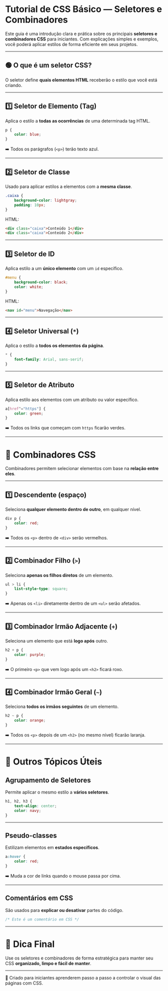 
# Tutorial de CSS Básico — Seletores e Combinadores

Este guia é uma introdução clara e prática sobre os principais **seletores e combinadores CSS** para iniciantes. Com explicações simples e exemplos, você poderá aplicar estilos de forma eficiente em seus projetos.

---

## 🟢 O que é um seletor CSS?
O seletor define **quais elementos HTML** receberão o estilo que você está criando.

---

## 1️⃣ Seletor de Elemento (Tag)
Aplica o estilo a **todas as ocorrências** de uma determinada tag HTML.

```css
p {
    color: blue;
}
```
➡️ Todos os parágrafos (`<p>`) terão texto azul.

---

## 2️⃣ Seletor de Classe
Usado para aplicar estilos a elementos com a **mesma classe**.

```css
.caixa {
    background-color: lightgray;
    padding: 10px;
}
```

HTML:
```html
<div class="caixa">Conteúdo 1</div>
<div class="caixa">Conteúdo 2</div>
```

---

## 3️⃣ Seletor de ID
Aplica estilo a um **único elemento** com um `id` específico.

```css
#menu {
    background-color: black;
    color: white;
}
```

HTML:
```html
<nav id="menu">Navegação</nav>
```

---

## 4️⃣ Seletor Universal (`*`)
Aplica o estilo a **todos os elementos da página**.

```css
* {
    font-family: Arial, sans-serif;
}
```

---

## 5️⃣ Seletor de Atributo
Aplica estilo aos elementos com um atributo ou valor específico.

```css
a[href^="https"] {
    color: green;
}
```

➡️ Todos os links que começam com `https` ficarão verdes.

---

# 🔵 Combinadores CSS

Combinadores permitem selecionar elementos com base na **relação entre eles**.

---

## 1️⃣ Descendente (espaço)
Seleciona **qualquer elemento dentro de outro**, em qualquer nível.

```css
div p {
    color: red;
}
```

➡️ Todos os `<p>` dentro de `<div>` serão vermelhos.

---

## 2️⃣ Combinador Filho (`>`)
Seleciona **apenas os filhos diretos** de um elemento.

```css
ul > li {
    list-style-type: square;
}
```

➡️ Apenas os `<li>` diretamente dentro de um `<ul>` serão afetados.

---

## 3️⃣ Combinador Irmão Adjacente (`+`)
Seleciona um elemento que está **logo após** outro.

```css
h2 + p {
    color: purple;
}
```

➡️ O primeiro `<p>` que vem logo após um `<h2>` ficará roxo.

---

## 4️⃣ Combinador Irmão Geral (`~`)
Seleciona **todos os irmãos seguintes** de um elemento.

```css
h2 ~ p {
    color: orange;
}
```

➡️ Todos os `<p>` depois de um `<h2>` (no mesmo nível) ficarão laranja.

---

# 🧩 Outros Tópicos Úteis

## Agrupamento de Seletores
Permite aplicar o mesmo estilo a **vários seletores**.

```css
h1, h2, h3 {
    text-align: center;
    color: navy;
}
```

---

## Pseudo-classes
Estilizam elementos em **estados específicos**.

```css
a:hover {
    color: red;
}
```

➡️ Muda a cor de links quando o mouse passa por cima.

---

## Comentários em CSS
São usados para **explicar ou desativar** partes do código.

```css
/* Este é um comentário em CSS */
```

---

# 🧠 Dica Final
Use os seletores e combinadores de forma estratégica para manter seu CSS **organizado, limpo e fácil de manter**.

---

📘 Criado para iniciantes aprenderem passo a passo a controlar o visual das páginas com CSS.
